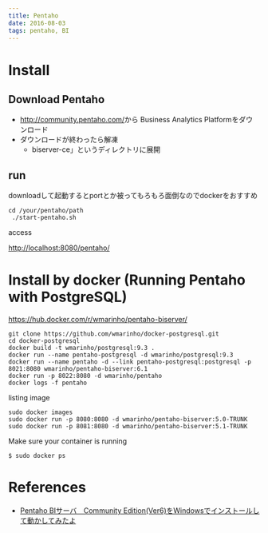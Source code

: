 ```yaml
---
title: Pentaho
date: 2016-08-03
tags: pentaho, BI
---
```




# Install


## Download Pentaho

+ <http://community.pentaho.com/>から Business Analytics Platformをダウンロード
+ ダウンロードが終わったら解凍
  + biserver-ce」というディレクトリに展開

## run

downloadして起動するとportとか被ってもろもろ面倒なのでdockerをおすすめ


```
cd /your/pentaho/path
 ./start-pentaho.sh
```

access

<http://localhost:8080/pentaho/>


# Install by docker (Running Pentaho with PostgreSQL)

<https://hub.docker.com/r/wmarinho/pentaho-biserver/>

```
git clone https://github.com/wmarinho/docker-postgresql.git
cd docker-postgresql
docker build -t wmarinho/postgresql:9.3 .
docker run --name pentaho-postgresql -d wmarinho/postgresql:9.3
docker run --name pentaho -d --link pentaho-postgresql:postgresql -p 8021:8080 wmarinho/pentaho-biserver:6.1
docker run -p 8022:8080 -d wmarinho/pentaho
docker logs -f pentaho
```

listing image

```
sudo docker images
sudo docker run -p 8080:8080 -d wmarinho/pentaho-biserver:5.0-TRUNK
sudo docker run -p 8081:8080 -d wmarinho/pentaho-biserver:5.1-TRUNK
```

Make sure your container is running

```
$ sudo docker ps
```


# References

+ [Pentaho BIサーバ　Community Edition(Ver6)をWindowsでインストールして動かしてみたよ](http://web.plus-idea.net/2016/02/pentaho-biserver-community-edition/)
